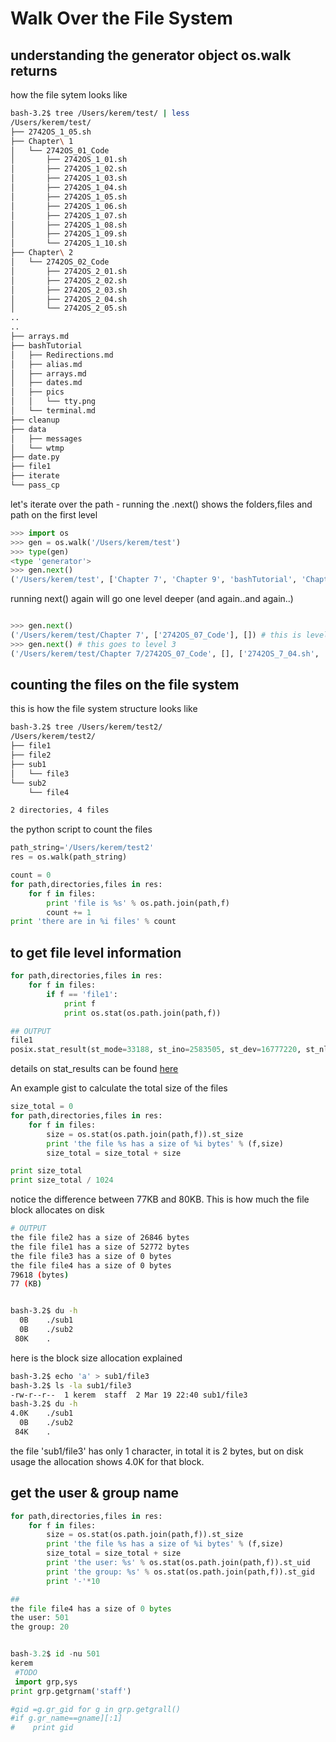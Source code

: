 # Walk Over the File System

## understanding the generator object os.walk returns

how the file sytem looks like

```bash
bash-3.2$ tree /Users/kerem/test/ | less
/Users/kerem/test/
├── 2742OS_1_05.sh
├── Chapter\ 1
│   └── 2742OS_01_Code
│       ├── 2742OS_1_01.sh
│       ├── 2742OS_1_02.sh
│       ├── 2742OS_1_03.sh
│       ├── 2742OS_1_04.sh
│       ├── 2742OS_1_05.sh
│       ├── 2742OS_1_06.sh
│       ├── 2742OS_1_07.sh
│       ├── 2742OS_1_08.sh
│       ├── 2742OS_1_09.sh
│       └── 2742OS_1_10.sh
├── Chapter\ 2
│   └── 2742OS_02_Code
│       ├── 2742OS_2_01.sh
│       ├── 2742OS_2_02.sh
│       ├── 2742OS_2_03.sh
│       ├── 2742OS_2_04.sh
│       └── 2742OS_2_05.sh
..
..
├── arrays.md
├── bashTutorial
│   ├── Redirections.md
│   ├── alias.md
│   ├── arrays.md
│   ├── dates.md
│   ├── pics
│   │   └── tty.png
│   └── terminal.md
├── cleanup
├── data
│   ├── messages
│   └── wtmp
├── date.py
├── file1
├── iterate
└── pass_cp
```

let's iterate over the path - running the .next() shows the folders,files and path on the first level

```python
>>> import os
>>> gen = os.walk('/Users/kerem/test')
>>> type(gen)
<type 'generator'>
>>> gen.next()
('/Users/kerem/test', ['Chapter 7', 'Chapter 9', 'bashTutorial', 'Chapter 8', 'Chapter 1', 'Chapter 3', 'Chapter 4', 'Chapter 5', 'Chapter 2', 'data'], ['2742OS_1_05.sh', '.DS_Store', 'iterate', 'pass_cp', 'cleanup', 'arrays.md', 'file1', 'date.py'])
```

running next() again will go one level deeper (and again..and again..)

```python

>>> gen.next()
('/Users/kerem/test/Chapter 7', ['2742OS_07_Code'], []) # this is level 2
>>> gen.next() # this goes to level 3
('/Users/kerem/test/Chapter 7/2742OS_07_Code', [], ['2742OS_7_04.sh', '2742OS_7_05.sh', '2742OS_7_01.sh', '2742OS_7_06.sh', '2742OS_7_02.sh', '2742OS_7_03.sh'])
```

## counting the files on the file system

this is how the file system structure looks like

```bash
bash-3.2$ tree /Users/kerem/test2/
/Users/kerem/test2/
├── file1
├── file2
├── sub1
│   └── file3
└── sub2
    └── file4

2 directories, 4 files
```

the python script to count the files
```python
path_string='/Users/kerem/test2'
res = os.walk(path_string)

count = 0
for path,directories,files in res:
    for f in files:
        print 'file is %s' % os.path.join(path,f)
        count += 1
print 'there are in %i files' % count
```

## to get file level information

```python
for path,directories,files in res:
    for f in files:
        if f == 'file1':
            print f
            print os.stat(os.path.join(path,f))

## OUTPUT
file1
posix.stat_result(st_mode=33188, st_ino=2583505, st_dev=16777220, st_nlink=1, st_uid=501, st_gid=20, st_size=0, st_atime=1553029612, st_mtime=1553029612, st_ctime=1553029612)
```

details on stat_results can be found [here](https://docs.python.org/2/library/stat.html)

An example gist to calculate the total size of the files
```python
size_total = 0
for path,directories,files in res:
    for f in files:
        size = os.stat(os.path.join(path,f)).st_size
        print 'the file %s has a size of %i bytes' % (f,size)
        size_total = size_total + size

print size_total 
print size_total / 1024 
```

notice the difference between 77KB and 80KB. This is how much the file block allocates on disk

```bash
# OUTPUT
the file file2 has a size of 26846 bytes
the file file1 has a size of 52772 bytes
the file file3 has a size of 0 bytes
the file file4 has a size of 0 bytes
79618 (bytes)
77 (KB)


bash-3.2$ du -h
  0B	./sub1
  0B	./sub2
 80K	.
```

here is the block size allocation explained
```bash
bash-3.2$ echo 'a' > sub1/file3 
bash-3.2$ ls -la sub1/file3 
-rw-r--r--  1 kerem  staff  2 Mar 19 22:40 sub1/file3
bash-3.2$ du -h
4.0K	./sub1
  0B	./sub2
 84K	.
```

the file 'sub1/file3' has only 1 character, in total it is 2 bytes, but on disk usage the allocation shows 4.0K for that block.

## get the user & group name

```python
for path,directories,files in res:
    for f in files:
        size = os.stat(os.path.join(path,f)).st_size
        print 'the file %s has a size of %i bytes' % (f,size)
        size_total = size_total + size
        print 'the user: %s' % os.stat(os.path.join(path,f)).st_uid
        print 'the group: %s' % os.stat(os.path.join(path,f)).st_gid
        print '-'*10

## 
the file file4 has a size of 0 bytes
the user: 501
the group: 20


bash-3.2$ id -nu 501
kerem
 #TODO 
 import grp,sys
print grp.getgrnam('staff')

#gid =g.gr_gid for g in grp.getgrall()
#if g.gr_name==gname][:1]
#    print gid
```